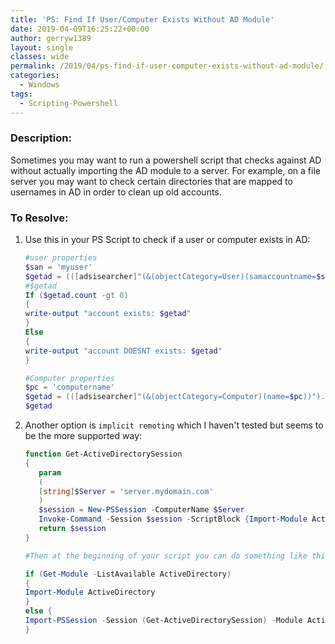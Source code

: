 ```yaml
---
title: 'PS: Find If User/Computer Exists Without AD Module'
date: 2019-04-09T16:25:22+00:00
author: gerryw1389
layout: single
classes: wide
permalink: /2019/04/ps-find-if-user-computer-exists-without-ad-module/
categories:
  - Windows
tags:
  - Scripting-Powershell
---
```

<!--more-->

### Description:

Sometimes you may want to run a powershell script that checks against AD without actually importing the AD module to a server. For example, on a file server you may want to check certain directories that are mapped to usernames in AD in order to clean up old accounts.

### To Resolve:

1. Use this in your PS Script to check if a user or computer exists in AD:

   ```powershell
   #user properties
   $san = 'myuser'
   $getad = (([adsisearcher]"(&(objectCategory=User)(samaccountname=$san))").findall()).properties
   #$getad
   If ($getad.count -gt 0)
   {
   write-output "account exists: $getad"
   }
   Else
   {
   write-output "account DOESNT exists: $getad"
   }

   #Computer properties
   $pc = 'computername'
   $getad = (([adsisearcher]"(&(objectCategory=Computer)(name=$pc))").findall()).properties
   $getad
   ```

2. Another option is `implicit remoting` which I haven't tested but seems to be the more supported way:

   ```powershell
   function Get-ActiveDirectorySession 
   {
      param
      (
      [string]$Server = 'server.mydomain.com'
      )
      $session = New-PSSession -ComputerName $Server
      Invoke-Command -Session $session -ScriptBlock {Import-Module ActiveDirectory}
      return $session
   }

   #Then at the beginning of your script you can do something like this:

   if (Get-Module -ListAvailable ActiveDirectory)
   {
   Import-Module ActiveDirectory
   }
   else {
   Import-PSSession -Session (Get-ActiveDirectorySession) -Module ActiveDirectory | Out-Null
   }
   ```

